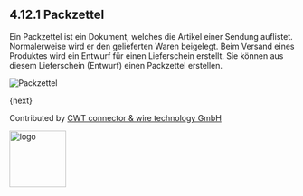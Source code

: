 ## 4.12.1 Packzettel

Ein Packzettel ist ein Dokument, welches die Artikel einer Sendung auflistet. Normalerweise wird er den gelieferten Waren beigelegt. Beim Versand eines Produktes wird ein Entwurf für einen Lieferschein erstellt. Sie können aus diesem Lieferschein (Entwurf) einen Packzettel erstellen.

<img class="screenshot" alt="Packzettel" src="{{docs_base_url}}/assets/img/stock/packing-slip.png">

{next}

Contributed by <A HREF="http://www.cwt-kabel.de">CWT connector & wire technology GmbH</A>

<A HREF="http://www.cwt-kabel.de"><IMG alt="logo" src="http://www.cwt-assembly.com/sites/all/images/logo.png" height=100></A>
